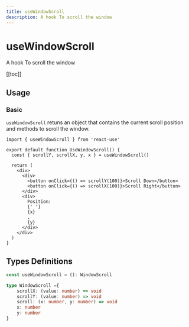 ```yaml
---
title: useWindowScroll
description: A hook To scroll the window
---
```


# useWindowScroll

A hook To scroll the window

[[toc]]

## Usage

### Basic

`useWindowScroll` retuns an object that contains the current scroll position and methods to scroll the window.

```tsx
import { useWindowScroll } from 'react-use'

export default function UseWindowScroll() {
  const { scrollY, scrollX, y, x } = useWindowScroll()

  return (
    <div>
      <div>
        <button onClick={() => scrollY(100)}>Scroll Down</button>
        <button onClick={() => scrollX(100)}>Scroll Right</button>
      </div>
      <div>
        Position:
        {' '}
        {x}
        ,
        {y}
      </div>
    </div>
  )
}
```

<div>
<div ref="demo"></div>
</div>

## Types Definitions

```ts
const useWindowScroll = (): WindowScroll

type WindowScroll ={
    scrollX: (value: number) => void
    scrollY: (value: number) => void
    scroll: (x: number, y: number) => void
    x: number
    y: number
}
```

<script setup>
import { createElement } from 'react'
import { createRoot } from 'react-dom/client'
import { ref, onMounted } from 'vue'
import UseWindowScroll from './use-window-scroll.tsx'

const demo = ref()

onMounted(() => {
  const root = createRoot(demo.value)
  root.render(createElement(UseWindowScroll, {}, null))
})

</script>

<style module>

body {
    height: 120vh;
    width: 120vw;
}

</style>
